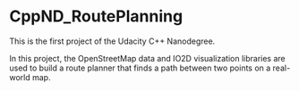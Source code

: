 # CppND_RoutePlanning

This is the first project of the Udacity C++ Nanodegree.

In this project, the OpenStreetMap data and IO2D visualization libraries are used to build a route planner that finds a path between two points on a real-world map. 